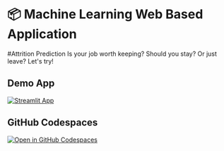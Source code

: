 # 📦 Machine Learning Web Based Application

#Attrition Prediction
Is your job worth keeping? Should you stay? Or just leave? Let's try!

## Demo App

[![Streamlit App](https://static.streamlit.io/badges/streamlit_badge_black_white.svg)]([https://app-starter-kit.streamlit.app/](https://attritionpredictioninggrianti.streamlit.app/))

## GitHub Codespaces

[![Open in GitHub Codespaces](https://github.com/codespaces/badge.svg)]([https://codespaces.new/streamlit/app-starter-kit?quickstart=1](https://github.com/inggrianti/attpredict))
